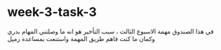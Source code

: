 # week-3-task-3
في هذا الصندوق مهمة الاسبوع الثالث ، سبب التأخير هو انه ما وصلتني المهام بدري وكمان ما كنت فاهم طريق المهمة واستنعت بمساعدة زميل 
